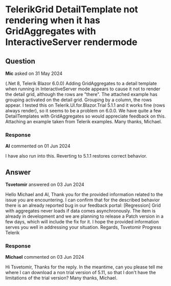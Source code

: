 # TelerikGrid DetailTemplate not rendering when it has GridAggregates with InteractiveServer rendermode

## Question

**Mic** asked on 31 May 2024

(.Net 8, Telerik Blazor 6.0.0) Adding GridAggregates to a detail template when running in InteractiveServer mode appears to cause it not to render the detail grid, although the rows are "there". The attached example has grouping activated on the detail grid. Grouping by a column, the rows appear. I tested this on Telerik.UI.for.Blazor.Trial 5.1.1 and it works fine (rows always render), so it seems to be a problem on 6.0.0. We have quite a few DetailTemplates with GridAggregates so would appreciate feedback on this. Attaching an example taken from Telerik examples. Many thanks, Michael.

### Response

**Al** commented on 01 Jun 2024

I have also run into this. Reverting to 5.1.1 restores correct behavior.

## Answer

**Tsvetomir** answered on 03 Jun 2024

Hello Michael and Al, Thank you for the provided information related to the issue you are encountering. I can confirm that for the described behavior there is an already reported bug in our feedback portal: [Regression] Grid with aggregates never loads if data comes asynchronously. The item is already in development and we are planning to release a Patch version in a few days, which will include the fix for it. I hope the provided information serves you well in addressing your situation. Regards, Tsvetomir Progress Telerik

### Response

**Michael** commented on 03 Jun 2024

Hi Tsvetomir, Thanks for the reply. In the meantime, can you please tell me where I can download a non trial version of 5.11, so that I don't have the limitations of the trial version? Many thanks, Michael.
